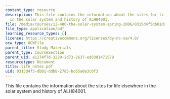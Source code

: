 ```yaml
---
content_type: resource
description: This file contains the information about the sites for life elsewhere
  in the solar system and history of ALH84001.
file: /media/courses/12-400-the-solar-system-spring-2006/0315d4f5db01ddb82785bc65a0a3c0f3_life_notes.pdf
file_type: application/pdf
learning_resource_types: []
license: https://creativecommons.org/licenses/by-nc-sa/4.0/
ocw_type: OCWFile
parent_title: Study Materials
parent_type: CourseSection
parent_uid: e1274f7d-3220-2d73-2637-ed83d1471579
resourcetype: Document
title: life_notes.pdf
uid: 0315d4f5-db01-ddb8-2785-bc65a0a3c0f3
---
```

This file contains the information about the sites for life elsewhere in the solar system and history of ALH84001.